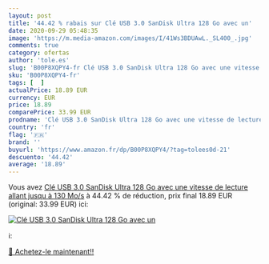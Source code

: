 ```yaml
---
layout: post
title: '44.42 % rabais sur Clé USB 3.0 SanDisk Ultra 128 Go avec un'
date: 2020-09-29 05:48:35
image: 'https://m.media-amazon.com/images/I/41Ws3BDUAwL._SL400_.jpg'
comments: true
category: ofertas
author: 'tole.es'
slug: 'B00P8XQPY4-fr Clé USB 3.0 SanDisk Ultra 128 Go avec une vitesse de...'
sku: 'B00P8XQPY4-fr'
tags: [  ]
actualPrice: 18.89 EUR
currency: EUR
price: 18.89
comparePrice: 33.99 EUR
prodname: 'Clé USB 3.0 SanDisk Ultra 128 Go avec une vitesse de lecture allant jusqu à 130 Mo/s'
country: 'fr'
flag: '🇫🇷'
brand: ''
buyurl: 'https://www.amazon.fr/dp/B00P8XQPY4/?tag=tolees0d-21'
descuento: '44.42'
average: '18.89'
---
```


Vous avez [Clé USB 3.0 SanDisk Ultra 128 Go avec une vitesse de lecture allant jusqu à 130 Mo/s](https://www.amazon.fr/dp/B00P8XQPY4/?tag=tolees0d-21)  à  44.42 % de réduction, prix final  18.89 EUR (original: 33.99 EUR) ici:

[![Clé USB 3.0 SanDisk Ultra 128 Go avec un](https://m.media-amazon.com/images/I/41Ws3BDUAwL._SL400_.jpg)](https://www.amazon.fr/dp/B00P8XQPY4/?tag=tolees0d-21)

ℹ️:


[🛒 Achetez-le maintenant!!](https://www.amazon.fr/dp/B00P8XQPY4/?tag=tolees0d-21)
